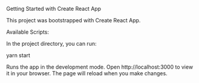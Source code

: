Getting Started with Create React App

This project was bootstrapped with Create React App.

Available Scripts:

In the project directory, you can run:

yarn start

Runs the app in the development mode.
Open http://localhost:3000 to view it in your browser.
The page will reload when you make changes.
